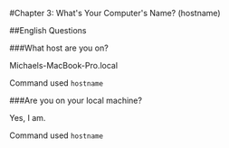 #Chapter 3: What's Your Computer's Name? (hostname)

##English Questions

###What host are you on?

Michaels-MacBook-Pro.local

Command used `hostname`

###Are you on your local machine? 

Yes, I am.

Command used `hostname`
